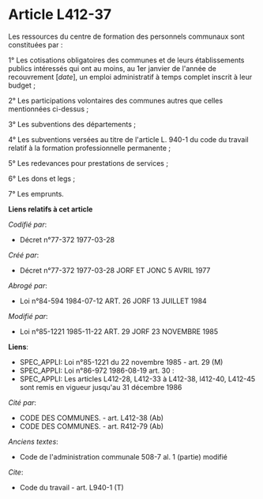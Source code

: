 # Article L412-37

Les ressources du centre de formation des personnels communaux sont constituées par :

1° Les cotisations obligatoires des communes et de leurs établissements publics intéressés qui ont au moins, au 1er janvier
de l'année de recouvrement [*date*], un emploi administratif à temps complet inscrit à leur budget ;

2° Les participations volontaires des communes autres que celles mentionnées ci-dessus ;

3° Les subventions des départements ;

4° Les subventions versées au titre de l'article L. 940-1 du code du travail relatif à la formation professionnelle
permanente ;

5° Les redevances pour prestations de services ;

6° Les dons et legs ;

7° Les emprunts.

**Liens relatifs à cet article**

_Codifié par_:

  - Décret n°77-372 1977-03-28

_Créé par_:

  - Décret n°77-372 1977-03-28 JORF ET JONC 5 AVRIL 1977

_Abrogé par_:

  - Loi n°84-594 1984-07-12 ART. 26 JORF 13 JUILLET 1984

_Modifié par_:

  - Loi n°85-1221 1985-11-22 ART. 29 JORF 23 NOVEMBRE 1985

**Liens**:

  - SPEC_APPLI: Loi n°85-1221 du 22 novembre 1985 - art. 29 (M)
  - SPEC_APPLI: Loi n°86-972 1986-08-19 art. 30 :
  - SPEC_APPLI: Les articles L412-28, L412-33 à L412-38, l412-40, L412-45 sont remis en vigueur jusqu'au 31 décembre 1986

_Cité par_:

  - CODE DES COMMUNES. - art. L412-38 (Ab)
  - CODE DES COMMUNES. - art. R412-79 (Ab)

_Anciens textes_:

  - Code de l'administration communale 508-7 al. 1 (partie) modifié

_Cite_:

  - Code du travail - art. L940-1 (T)
